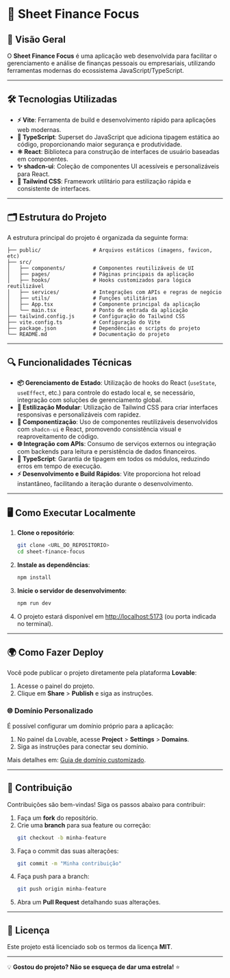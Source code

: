# 🚀 Sheet Finance Focus

## 🧐 Visão Geral
O **Sheet Finance Focus** é uma aplicação web desenvolvida para facilitar o gerenciamento e análise de finanças pessoais ou empresariais, utilizando ferramentas modernas do ecossistema JavaScript/TypeScript.

---

## 🛠️ Tecnologias Utilizadas
- **⚡ Vite**: Ferramenta de build e desenvolvimento rápido para aplicações web modernas.
- **📝 TypeScript**: Superset do JavaScript que adiciona tipagem estática ao código, proporcionando maior segurança e produtividade.
- **⚛️ React**: Biblioteca para construção de interfaces de usuário baseadas em componentes.
- **✨ shadcn-ui**: Coleção de componentes UI acessíveis e personalizáveis para React.
- **🎨 Tailwind CSS**: Framework utilitário para estilização rápida e consistente de interfaces.

---

## 🗂️ Estrutura do Projeto
A estrutura principal do projeto é organizada da seguinte forma:

```
├── public/                 # Arquivos estáticos (imagens, favicon, etc)
├── src/
│   ├── components/         # Componentes reutilizáveis de UI
│   ├── pages/              # Páginas principais da aplicação
│   ├── hooks/              # Hooks customizados para lógica reutilizável
│   ├── services/           # Integrações com APIs e regras de negócio
│   ├── utils/              # Funções utilitárias
│   ├── App.tsx             # Componente principal da aplicação
│   └── main.tsx            # Ponto de entrada da aplicação
├── tailwind.config.js      # Configuração do Tailwind CSS
├── vite.config.ts          # Configuração do Vite
├── package.json            # Dependências e scripts do projeto
└── README.md               # Documentação do projeto
```

---

## 🔍 Funcionalidades Técnicas
- **📦 Gerenciamento de Estado**: Utilização de hooks do React (`useState`, `useEffect`, etc.) para controle do estado local e, se necessário, integração com soluções de gerenciamento global.
- **🎨 Estilização Modular**: Utilização de Tailwind CSS para criar interfaces responsivas e personalizáveis com rapidez.
- **🧩 Componentização**: Uso de componentes reutilizáveis desenvolvidos com `shadcn-ui` e React, promovendo consistência visual e reaproveitamento de código.
- **🌐 Integração com APIs**: Consumo de serviços externos ou integração com backends para leitura e persistência de dados financeiros.
- **📝 TypeScript**: Garantia de tipagem em todos os módulos, reduzindo erros em tempo de execução.
- **⚡ Desenvolvimento e Build Rápidos**: Vite proporciona hot reload instantâneo, facilitando a iteração durante o desenvolvimento.

---

## 🖥️ Como Executar Localmente
1. **Clone o repositório**:
   ```bash
   git clone <URL_DO_REPOSITORIO>
   cd sheet-finance-focus
   ```

2. **Instale as dependências**:
   ```bash
   npm install
   ```

3. **Inicie o servidor de desenvolvimento**:
   ```bash
   npm run dev
   ```

4. O projeto estará disponível em [http://localhost:5173](http://localhost:5173) (ou porta indicada no terminal).

---

## 🌍 Como Fazer Deploy
Você pode publicar o projeto diretamente pela plataforma **Lovable**:
1. Acesse o painel do projeto.
2. Clique em **Share** > **Publish** e siga as instruções.

### 🌐 Domínio Personalizado
É possível configurar um domínio próprio para a aplicação:
1. No painel da Lovable, acesse **Project** > **Settings** > **Domains**.
2. Siga as instruções para conectar seu domínio.

Mais detalhes em: [Guia de domínio customizado](#).

---

## 🤝 Contribuição
Contribuições são bem-vindas! Siga os passos abaixo para contribuir:

1. Faça um **fork** do repositório.
2. Crie uma **branch** para sua feature ou correção:
   ```bash
   git checkout -b minha-feature
   ```
3. Faça o commit das suas alterações:
   ```bash
   git commit -m "Minha contribuição"
   ```
4. Faça push para a branch:
   ```bash
   git push origin minha-feature
   ```
5. Abra um **Pull Request** detalhando suas alterações.

---

## 📜 Licença
Este projeto está licenciado sob os termos da licença **MIT**.

---
💡 **Gostou do projeto? Não se esqueça de dar uma estrela!** ⭐
